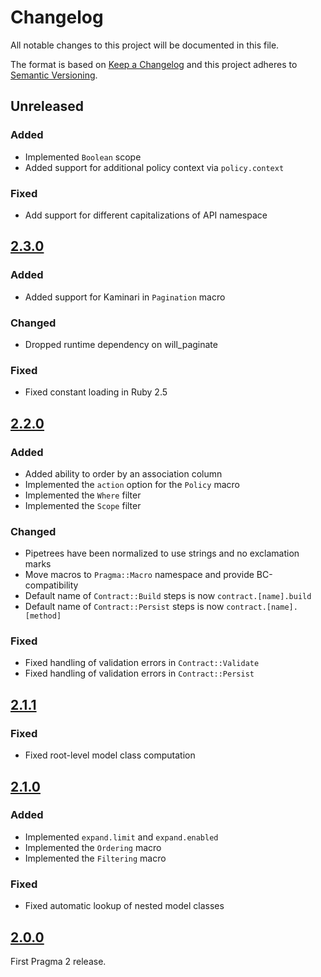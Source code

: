 # Changelog

All notable changes to this project will be documented in this file.

The format is based on [Keep a Changelog](http://keepachangelog.com/en/1.0.0/)
and this project adheres to [Semantic Versioning](http://semver.org/spec/v2.0.0.html).

## Unreleased

### Added

- Implemented `Boolean` scope
- Added support for additional policy context via `policy.context`

### Fixed

- Add support for different capitalizations of API namespace

## [2.3.0]

### Added

- Added support for Kaminari in `Pagination` macro

### Changed

- Dropped runtime dependency on will_paginate

### Fixed

- Fixed constant loading in Ruby 2.5

## [2.2.0]

### Added

- Added ability to order by an association column
- Implemented the `action` option for the `Policy` macro
- Implemented the `Where` filter
- Implemented the `Scope` filter

### Changed

- Pipetrees have been normalized to use strings and no exclamation marks
- Move macros to `Pragma::Macro` namespace and provide BC-compatibility
- Default name of `Contract::Build` steps is now `contract.[name].build`
- Default name of `Contract::Persist` steps is now `contract.[name].[method]`

### Fixed

- Fixed handling of validation errors in `Contract::Validate`
- Fixed handling of validation errors in `Contract::Persist`

## [2.1.1]

### Fixed

- Fixed root-level model class computation

## [2.1.0]

### Added

- Implemented `expand.limit` and `expand.enabled`
- Implemented the `Ordering` macro
- Implemented the `Filtering` macro

### Fixed

- Fixed automatic lookup of nested model classes

## [2.0.0]

First Pragma 2 release.

[Unreleased]: https://github.com/pragmarb/pragma/compare/v2.3.0...HEAD
[2.3.0]: https://github.com/pragmarb/pragma/compare/v2.2.0...v2.3.0
[2.2.0]: https://github.com/pragmarb/pragma/compare/v2.1.1...v2.2.0
[2.1.1]: https://github.com/pragmarb/pragma/compare/v2.1.0...v2.1.1
[2.1.0]: https://github.com/pragmarb/pragma/compare/v2.0.0...v2.1.0
[2.0.0]: https://github.com/pragmarb/pragma/compare/v1.2.6...v2.0.0
